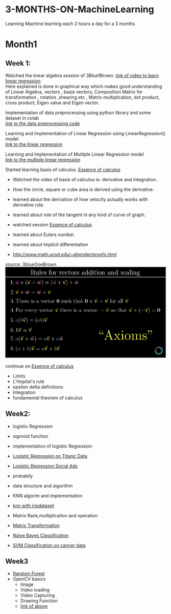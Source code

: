 

# 3-MONTHS-ON-MachineLearning
Learning Machine learning each 2 hours a day for a 3 months 

# Month1
## Week 1: 
Watched the linear algebra session of 3Blue1Brown.
[link of  video to learn linear regression](https://www.youtube.com/watch?v=fNk_zzaMoSs&list=PLZHQObOWTQDPD3MizzM2xVFitgF8hE_ab&index=1) <br>
Here explained is done in graphical way which makes good understanding of Linear Algebra, vectors , basis vectors, Composition Matrix for transformation , rotation ,shearing etc , Matrix multiplication, dot product, cross product, Eigen value and Eigen vector.

Implementation of data preprocessing using python library and some dataset in colab<br>
[link to the data preprocessing code](https://github.com/sub-rat/3-MONTHS-ON-MachineLearning/blob/master/code/week1/Day2DataPreProcessing.ipynb)

Learning and Implementation of Linear Regression using LinearRegression() model<br>
[link to the linear regression](https://github.com/sub-rat/3-MONTHS-ON-MachineLearning/blob/master/code/week1/Day3LinearRegression.ipynb)

Learning and Implementation of Multiple Linear Regression model<Br>
[link to the multiple linear regression ](https://github.com/sub-rat/3-MONTHS-ON-MachineLearning/blob/master/code/week1/Day4MultipleLinearRegression.ipynb)

Started learning basis of calculus. [Essence of calculus](https://www.youtube.com/watch?v=m2MIpDrF7Es&list=PLZHQObOWTQDMsr9K-rj53DwVRMYO3t5Yr&index=5)
* Watched the video of basis of calculus ie. derivative and integration . 
*  How the circle, square or cube area is derived using the derivative. 
*  learned about the derivation of how velocity actually works with derivative rule. 
* learned about role of the tangent in any kind of curve of graph.

* watched session [Essence of calculus](https://www.youtube.com/watch?v=qb40J4N1fa4&list=PLZHQObOWTQDMsr9K-rj53DwVRMYO3t5Yr&index=6)
* learned about Eulers number. 
* learned about Implicit differentation 
* http://www.math.ucsd.edu/~ebender/proofs.html

source: 3blueOneBrown
<img src="images/Screen Shot 2020-03-26 at 7.51.07 PM.png" />

continue on [Essence of calculus](https://www.youtube.com/watch?v=qb40J4N1fa4&list=PLZHQObOWTQDMsr9K-rj53DwVRMYO3t5Yr&index=6)
* Limits
* L'Hopital's rule
* epsilon delta definitions 
* Integration
* fundamental theorem of calculus

## Week2:
* logistic Regression
* sigmoid function

* implementation of logistic Regression 
* [Logistic Regression on Titanic Data](https://github.com/sub-rat/3-MONTHS-ON-MachineLearning/blob/master/code/week2/LogisticRegressionOnTitanic.ipynb)
* [Logistic Regression Social Ads](https://github.com/sub-rat/3-MONTHS-ON-MachineLearning/blob/master/code/week2/LogisticRegression.ipynb)

* probabily
* data structure and algorithm

* KNN algorim and implementation
* [knn with irisdataset](https://github.com/sub-rat/3-MONTHS-ON-MachineLearning/blob/master/code/week2/KNN_on_iris_dataset.ipynb)

* Matrix Rank,multiplicaiton and operation
* [Matrix Transformation](https://github.com/sub-rat/3-MONTHS-ON-MachineLearning/blob/master/code/week2/MatrixTransformation.ipynb)

* [Naive Bayes Classification](https://github.com/sub-rat/3-MONTHS-ON-MachineLearning/blob/master/code/week2/NaiveBayes.ipynb)
* [SVM Classification on cancer data](https://github.com/sub-rat/3-MONTHS-ON-MachineLearning/blob/master/code/week2/SVMClassificationOnCancerData.ipynb)

## Week3
* [Random Forest](https://github.com/sub-rat/3-MONTHS-ON-MachineLearning/blob/master/code/week3/RandomForest.ipynb)
* OpenCV basics
  - Image 
  - Video loading
  - Video Capturing
  - Drawing Function
  - [link of above](https://github.com/sub-rat/3-MONTHS-ON-MachineLearning/blob/master/code/opencv/opencv_main.ipynb)
